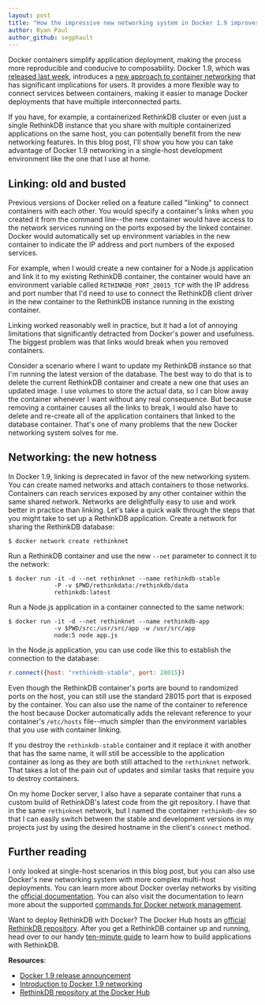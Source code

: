 ```yaml
---
layout: post
title: "How the impressive new networking system in Docker 1.9 improves deployment"
author: Ryan Paul
author_github: segphault
---
```


Docker containers simplify application deployment, making the process more reproducible and conducive to composability. Docker 1.9, which was [released last week][docker-release], introduces a [new approach to container networking][docker-networking] that has significant implications for users. It provides a more flexible way to connect services between containers, making it easier to manage Docker deployments that have multiple interconnected parts.

If you have, for example, a containerized RethinkDB cluster or even just a single RethinkDB instance that you share with multiple containerized applications on the same host, you can potentially benefit from the new networking features. In this blog post, I'll show you how you can take advantage of Docker 1.9 networking in a single-host development environment like the one that I use at home.

<!--more-->

## Linking: old and busted

Previous versions of Docker relied on a feature called "linking" to connect containers with each other. You would specify a container's links when you created it from the command line--the new container would have access to the network services running on the ports exposed by the linked container. Docker would automatically set up environment variables in the new container to indicate the IP address and port numbers of the exposed services.

For example, when I would create a new container for a Node.js application and link it to my existing RethinkDB container, the container would have an environment variable called `RETHINKDB_PORT_28015_TCP` with the IP address and port number that I'd need to use to connect the RethinkDB client driver in the new container to the RethinkDB instance running in the existing container.

Linking worked reasonably well in practice, but it had a lot of annoying limitations that significantly detracted from Docker's power and usefulness. The biggest problem was that links would break when you removed containers.

Consider a scenario where I want to update my RethinkDB instance so that I'm running the latest version of the database. The best way to do that is to delete the current RethinkDB container and create a new one that uses an updated image. I use volumes to store the actual data, so I can blow away the container whenever I want without any real consequence. But because removing a container causes all the links to break, I would also have to delete and re-create all of the application containers that linked to the database container. That's one of many problems that the new Docker networking system solves for me.

## Networking: the new hotness

In Docker 1.9, linking is deprecated in favor of the new networking system. You can create named networks and attach containers to those networks. Containers can reach services exposed by any other container within the same shared network. Networks are delightfully easy to use and work better in practice than linking. Let's take a quick walk through the steps that you might take to set up a RethinkDB application. Create a network for sharing the RethinkDB database:

```
$ docker network create rethinknet
```

Run a RethinkDB container and use the new `--net` parameter to connect it to the network:

```
$ docker run -it -d --net rethinknet --name rethinkdb-stable
             -P -v $PWD/rethinkdata:/rethinkdb/data
             rethinkdb:latest
```

Run a Node.js application in a container connected to the same network:

```
$ docker run -it -d --net rethinknet --name rethinkdb-app
             -v $PWD/src:/usr/src/app -w /usr/src/app
             node:5 node app.js
```

In the Node.js application, you can use code like this to establish the connection to the database:

```javascript
r.connect({host: "rethinkdb-stable", port: 28015})
```

Even though the RethinkDB container's ports are bound to randomized ports on the host, you can still use the standard 28015 port that is exposed by the container. You can also use the name of the container to reference the host because Docker automatically adds the relevant reference to your container's `/etc/hosts` file--much simpler than the environment variables that you use with container linking.

If you destroy the `rethinkdb-stable` container and it replace it with another that has the same name, it will still be accessible to the application container as long as they are both still attached to the `rethinknet` network. That takes a lot of the pain out of updates and similar tasks that require you to destroy containers.

On my home Docker server, I also have a separate container that runs a custom build of RethinkDB's latest code from the git repository. I have that in the same `rethinknet` network, but I named the container `rethinkdb-dev` so that I can easily switch between the stable and development versions in my projects just by using the desired hostname in the client's `connect` method.

## Further reading

I only looked at single-host scenarios in this blog post, but you can also use Docker's new networking system with more complex multi-host deployments. You can learn more about Docker overlay networks by visiting the [official documentation][overlay-docs]. You can also visit the documentation to learn more about the supported [commands for Docker network management][network-docs].

Want to deploy RethinkDB with Docker? The Docker Hub hosts an [official RethinkDB repository][hub-repo]. After you get a RethinkDB container up and running, head over to our handy [ten-minute guide][10-guide] to learn how to build applications with RethinkDB.

**Resources**:

* [Docker 1.9 release announcement][docker-release]
* [Introduction to Docker 1.9 networking][docker-networking]
* [RethinkDB repository at the Docker Hub][hub-repo]

[docker-release]: https://blog.docker.com/2015/11/docker-1-9-production-ready-swarm-multi-host-networking/
[docker-networking]: http://blog.docker.com/2015/11/docker-multi-host-networking-ga/
[overlay-docs]: https://docs.docker.com/engine/userguide/networking/get-started-overlay/
[network-docs]: https://docs.docker.com/engine/userguide/networking/dockernetworks/
[hub-repo]: https://registry.hub.docker.com/_/rethinkdb/
[10-guide]: http://rethinkdb.com/docs/guide/javascript/

